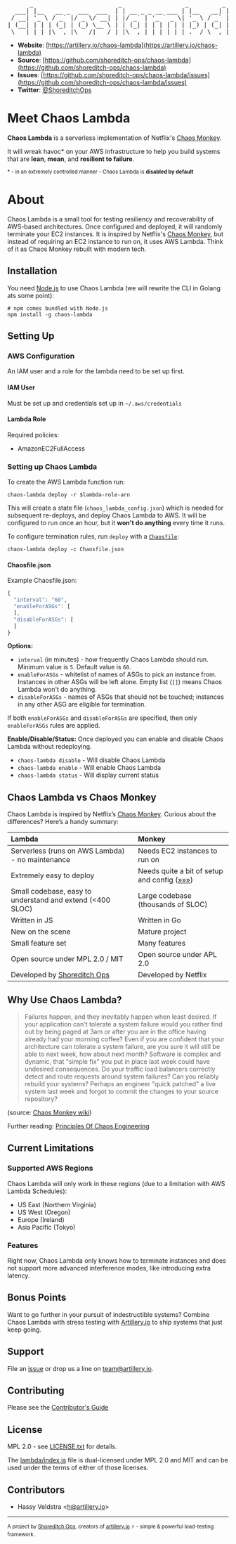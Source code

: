 <pre>
      _                       _                 _         _
  ___| |__   __ _  ___  ___  | | __ _ _ __ ___ | |__   __| | __ _
 / __| '_ \ / _` |/ _ \/ __| | |/ _` | '_ ` _ \| '_ \ / _` |/ _` |
| (__| | | | (_| | (_) \__ \ | | (_| | | | | | | |_) | (_| | (_| |
 \___|_| |_|\__,_|\___/|___/ |_|\__,_|_| |_| |_|_.__/ \__,_|\__,_|
</pre>

- **Website**: [https://artillery.io/chaos-lambda](https://artillery.io/chaos-lambda)
- **Source**: [https://github.com/shoreditch-ops/chaos-lambda](https://github.com/shoreditch-ops/chaos-lambda)
- **Issues**: [https://github.com/shoreditch-ops/chaos-lambda/issues](https://github.com/shoreditch-ops/chaos-lambda/issues)
- **Twitter**: [@ShoreditchOps](https://twitter.com/ShoreditchOps)

# Meet Chaos Lambda

**Chaos Lambda** is a serverless implementation of Netflix's [Chaos Monkey](https://github.com/Netflix/SimianArmy/wiki/Chaos-Monkey).

It will wreak havoc\* on your AWS infrastructure to help you build systems that are **lean**, **mean**, and **resilient to failure**.

<sub>* - in an extremely controlled manner - Chaos Lambda is **disabled by default**</sub>

# About

Chaos Lambda is a small tool for testing resiliency and recoverability of AWS-based architectures. Once configured and deployed, it will randomly terminate your EC2 instances. It is inspired by Netflix's [Chaos Monkey](https://github.com/Netflix/SimianArmy/wiki/Chaos-Monkey), but instead of requiring an EC2 instance to run on, it uses AWS Lambda. Think of it as Chaos Monkey rebuilt with modern tech.

## Installation

You need [Node.js](https://nodejs.org/en/) to use Chaos Lambda (we will rewrite the CLI in Golang ats some point):

```shell
# npm comes bundled with Node.js
npm install -g chaos-lambda
```

## Setting Up

### AWS Configuration

An IAM user and a role for the lambda need to be set up first.

#### IAM User

Must be set up and credentials set up in `~/.aws/credentials`

#### Lambda Role

Required policies:
- AmazonEC2FullAccess

### Setting up Chaos Lambda

To create the AWS Lambda function run:

```shell
chaos-lambda deploy -r $lambda-role-arn
```

This will create a state file (`chaos_lambda_config.json`) which is needed for
subsequent re-deploys, and deploy Chaos Lambda to AWS. It will be configured
to run once an hour, but it **won't do anything** every time it runs.

To configure termination rules, run `deploy` with a [`Chaosfile`](./Chaosfile.json):

```shell
chaos-lambda deploy -c Chaosfile.json
```

#### Chaosfile.json

Example Chaosfile.json:

```javascript
{
  "interval": "60",
  "enableForASGs": [
  ],
  "disableForASGs": [
  ]
}
```

**Options:**

- `interval` (in minutes) - how frequently Chaos Lambda should run. Minimum
value is `5`. Default value is `60`.
- `enableForASGs` - whitelist of names of ASGs to pick an instance from.
Instances in other ASGs will be left alone. Empty list (`[]`) means Chaos Lambda
won't do anything.
- `disableForASGs` - names of ASGs that should not be touched; instances in any
other ASG are eligible for termination.

If both `enableForASGs` and `disableForASGs` are specified, then only
`enableForASGs` rules are applied.

**Enable/Disable/Status:**
Once deployed you can enable and disable Chaos Lambda without redeploying.
- `chaos-lambda disable` - Will disable Chaos Lambda
- `chaos-lambda enable` - Will enable Chaos Lambda
- `chaos-lambda status` - Will display current status

## Chaos Lambda vs Chaos Monkey

Chaos Lambda is inspired by Netflix’s <a href="https://github.com/Netflix/SimianArmy/wiki/Chaos-Monkey">Chaos Monkey</a>. Curious about the differences? Here’s a handy summary:

| Lambda           | Monkey  |
|:-------------|:-----|
| Serverless (runs on AWS Lambda) - no maintenance | Needs EC2 instances to run on |
| Extremely easy to deploy      | Needs quite a bit of setup and config ([&raquo;&raquo;&raquo;](https://github.com/Netflix/SimianArmy/wiki/Quick-Start-Guide)) |
| Small codebase, easy to understand and extend (<400 SLOC)      | Large codebase (thousands of SLOC) |
| Written in JS | Written in Go |
| New on the scene | Mature project |
| Small feature set | Many features |
| Open source under MPL 2.0 / MIT | Open source under APL 2.0 |
| Developed by [Shoreditch Ops](https://twitter.com/ShoreditchOps) | Developed by Netflix |


## Why Use Chaos Lambda?

> Failures happen, and they inevitably happen when least desired. If your application can't tolerate a system failure would you rather find out by being paged at 3am or after you are in the office having already had your morning coffee? Even if you are confident that your architecture can tolerate a system failure, are you sure it will still be able to next week, how about next month? Software is complex and dynamic, that "simple fix" you put in place last week could have undesired consequences. Do your traffic load balancers correctly detect and route requests around system failures? Can you reliably rebuild your systems? Perhaps an engineer "quick patched" a live system last week and forgot to commit the changes to your source repository?

(source: [Chaos Monkey wiki](https://github.com/Netflix/SimianArmy/wiki/Chaos-Monkey#why-run-chaos-monkey))

Further reading: [Principles Of Chaos Engineering](http://principlesofchaos.org)

## Current Limitations

### Supported AWS Regions

Chaos Lambda will only work in these regions (due to a limitation with AWS Lambda Schedules):

- US East (Northern Virginia)
- US West (Oregon)
- Europe (Ireland)
- Asia Pacific (Tokyo)

### Features

Right now, Chaos Lambda only knows how to terminate instances and does not support more advanced interference modes, like introducing extra latency.

## Bonus Points

Want to go further in your pursuit of indestructible systems? Combine Chaos Lambda with stress testing with [Artillery.io](https://artillery.io) to ship systems that just keep going.

## Support

File an [issue](https://github.com/shoreditch-ops/chaos-lambda/issues) or drop us a line on [team@artillery.io](mailto:team@artillery.io).

## Contributing

Please see the [Contributor's Guide](CONTRIBUTING.md)

## License

MPL 2.0 - see [LICENSE.txt](./LICENSE.txt) for details.

The [lambda/index.js](./lambda/index.js) file is dual-licensed under MPL 2.0 and MIT and can be used under the terms of either of those licenses.

## Contributors

- Hassy Veldstra <[h@artillery.io](mailto:h@artillery.io)>

---

<sub>A project by [Shoreditch Ops](https://twitter.com/ShoreditchOps), creators of [artillery.io](https://artillery.io) ⚡️ - simple &amp; powerful load-testing framework.</sub>
